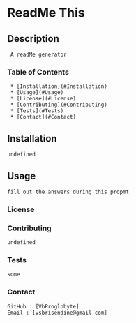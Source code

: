 # ReadMe This 
 
  ## Description
     A readMe generator

  ### Table of Contents
     * [Installation](#Installation)
     * [Usage](#Usage)
     * [License](#License)
     * [Contributing](#Contributing)
     * [Tests](#Tests)
     * [Contact](#Contact)

  ## Installation
    undefined

  ## Usage 
    fill out the answers during this propmt 

  ### License
    

  ### Contributing
    undefined

  ### Tests
    some

  ### Contact
    GitHub : [VbProglobyte]
    Email : [vsbrisendine@gmail.com]
  